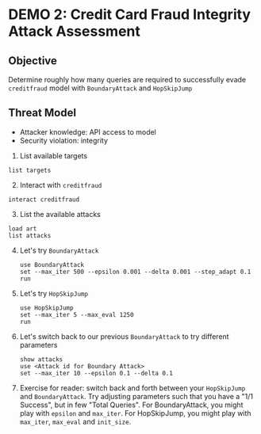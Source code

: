 # DEMO 2: Credit Card Fraud Integrity Attack Assessment

## Objective
Determine roughly how many queries are required to successfully evade `creditfraud` model with `BoundaryAttack` and `HopSkipJump`

## Threat Model
- Attacker knowledge: API access to model
- Security violation: integrity

1. List available targets
  ```
  list targets
  ```


2. Interact with `creditfraud`
  ```
  interact creditfraud
  ```


3. List the available attacks
  ```
  load art
  list attacks
  ```


4. Let's try `BoundaryAttack`
   ```
   use BoundaryAttack
   set --max_iter 500 --epsilon 0.001 --delta 0.001 --step_adapt 0.1
   run
   ```

5. Let's try `HopSkipJump`
   ```
   use HopSkipJump
   set --max_iter 5 --max_eval 1250
   run
   ```

6. Let's switch back to our previous `BoundaryAttack` to try different parameters
   ```
   show attacks
   use <Attack id for Boundary Attack>
   set --max_iter 10 --epsilon 0.1 --delta 0.1
   ```

7. Exercise for reader: switch back and forth between your `HopSkipJump` and `BoundaryAttack`.  Try adjusting parameters such that you have a "1/1 Success", but in few "Total Queries".  For BoundaryAttack, you might play with `epsilon` and `max_iter`.  For HopSkipJump, you might play with `max_iter`,  `max_eval` and `init_size`.
